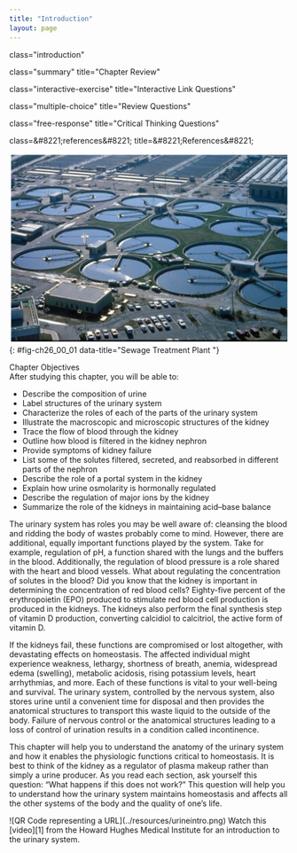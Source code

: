 ```yaml
---
title: "Introduction"
layout: page
---
```



<cnx-pi data-type="cnx.flag.introduction"> class="introduction" </cnx-pi>

<cnx-pi data-type="cnx.eoc">class="summary" title="Chapter Review"</cnx-pi>

<cnx-pi data-type="cnx.eoc">class="interactive-exercise" title="Interactive Link Questions"</cnx-pi>

<cnx-pi data-type="cnx.eoc">class="multiple-choice" title="Review Questions" </cnx-pi>

<cnx-pi data-type="cnx.eoc">class="free-response" title="Critical Thinking Questions"</cnx-pi>

<cnx-pi data-type="cnx.eoc">class=&amp;#8221;references&amp;#8221; title=&amp;#8221;References&amp;#8221;</cnx-pi>

 ![This photo shows a water treatment plant.](../resources/2600_Sewage_Treatment_Plan.jpg "(credit: &#x201C;eutrophication&amp;hypoxia&#x201D;/flickr.com)"){: #fig-ch26_00_01 data-title="Sewage Treatment Plant "}

<div data-type="note" class="chapter-objectives" markdown="1">
<div data-type="title">
Chapter Objectives
</div>
After studying this chapter, you will be able to:

* Describe the composition of urine
* Label structures of the urinary system
* Characterize the roles of each of the parts of the urinary system
* Illustrate the macroscopic and microscopic structures of the kidney
* Trace the flow of blood through the kidney
* Outline how blood is filtered in the kidney nephron
* Provide symptoms of kidney failure
* List some of the solutes filtered, secreted, and reabsorbed in different parts of the nephron
* Describe the role of a portal system in the kidney
* Explain how urine osmolarity is hormonally regulated
* Describe the regulation of major ions by the kidney
* Summarize the role of the kidneys in maintaining acid–base balance

</div>

The urinary system has roles you may be well aware of: cleansing the blood and ridding the body of wastes probably come to mind. However, there are additional, equally important functions played by the system. Take for example, regulation of pH, a function shared with the lungs and the buffers in the blood. Additionally, the regulation of blood pressure is a role shared with the heart and blood vessels. What about regulating the concentration of solutes in the blood? Did you know that the kidney is important in determining the concentration of red blood cells? Eighty-five percent of the erythropoietin (EPO) produced to stimulate red blood cell production is produced in the kidneys. The kidneys also perform the final synthesis step of vitamin D production, converting calcidiol to calcitriol, the active form of vitamin D.

If the kidneys fail, these functions are compromised or lost altogether, with devastating effects on homeostasis. The affected individual might experience weakness, lethargy, shortness of breath, anemia, widespread edema (swelling), metabolic acidosis, rising potassium levels, heart arrhythmias, and more. Each of these functions is vital to your well-being and survival. The urinary system, controlled by the nervous system, also stores urine until a convenient time for disposal and then provides the anatomical structures to transport this waste liquid to the outside of the body. Failure of nervous control or the anatomical structures leading to a loss of control of urination results in a condition called incontinence.

This chapter will help you to understand the anatomy of the urinary system and how it enables the physiologic functions critical to homeostasis. It is best to think of the kidney as a regulator of plasma makeup rather than simply a urine producer. As you read each section, ask yourself this question: “What happens if this does not work?” This question will help you to understand how the urinary system maintains homeostasis and affects all the other systems of the body and the quality of one’s life.

<div data-type="note" data-has-label="true" class="anatomy interactive" data-label="" markdown="1">
<span data-type="media" data-alt="QR Code representing a URL"> ![QR Code representing a URL](../resources/urineintro.png) </span>
Watch this [video][1] from the Howard Hughes Medical Institute for an introduction to the urinary system.

</div>



[1]: http://openstaxcollege.org/l/urineintro
